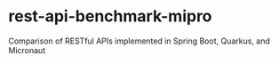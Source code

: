 # rest-api-benchmark-mipro
Comparison of RESTful APIs implemented in Spring Boot, Quarkus, and Micronaut
